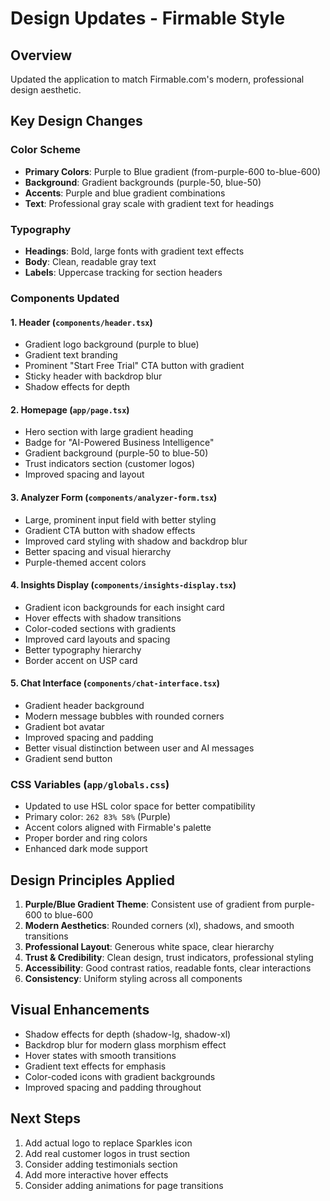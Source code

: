 # Design Updates - Firmable Style

## Overview
Updated the application to match Firmable.com's modern, professional design aesthetic.

## Key Design Changes

### Color Scheme
- **Primary Colors**: Purple to Blue gradient (from-purple-600 to-blue-600)
- **Background**: Gradient backgrounds (purple-50, blue-50)
- **Accents**: Purple and blue gradient combinations
- **Text**: Professional gray scale with gradient text for headings

### Typography
- **Headings**: Bold, large fonts with gradient text effects
- **Body**: Clean, readable gray text
- **Labels**: Uppercase tracking for section headers

### Components Updated

#### 1. Header (`components/header.tsx`)
- Gradient logo background (purple to blue)
- Gradient text branding
- Prominent "Start Free Trial" CTA button with gradient
- Sticky header with backdrop blur
- Shadow effects for depth

#### 2. Homepage (`app/page.tsx`)
- Hero section with large gradient heading
- Badge for "AI-Powered Business Intelligence"
- Gradient background (purple-50 to blue-50)
- Trust indicators section (customer logos)
- Improved spacing and layout

#### 3. Analyzer Form (`components/analyzer-form.tsx`)
- Large, prominent input field with better styling
- Gradient CTA button with shadow effects
- Improved card styling with shadow and backdrop blur
- Better spacing and visual hierarchy
- Purple-themed accent colors

#### 4. Insights Display (`components/insights-display.tsx`)
- Gradient icon backgrounds for each insight card
- Hover effects with shadow transitions
- Color-coded sections with gradients
- Improved card layouts and spacing
- Better typography hierarchy
- Border accent on USP card

#### 5. Chat Interface (`components/chat-interface.tsx`)
- Gradient header background
- Modern message bubbles with rounded corners
- Gradient bot avatar
- Improved spacing and padding
- Better visual distinction between user and AI messages
- Gradient send button

### CSS Variables (`app/globals.css`)
- Updated to use HSL color space for better compatibility
- Primary color: `262 83% 58%` (Purple)
- Accent colors aligned with Firmable's palette
- Proper border and ring colors
- Enhanced dark mode support

## Design Principles Applied

1. **Purple/Blue Gradient Theme**: Consistent use of gradient from purple-600 to blue-600
2. **Modern Aesthetics**: Rounded corners (xl), shadows, and smooth transitions
3. **Professional Layout**: Generous white space, clear hierarchy
4. **Trust & Credibility**: Clean design, trust indicators, professional styling
5. **Accessibility**: Good contrast ratios, readable fonts, clear interactions
6. **Consistency**: Uniform styling across all components

## Visual Enhancements

- Shadow effects for depth (shadow-lg, shadow-xl)
- Backdrop blur for modern glass morphism effect
- Hover states with smooth transitions
- Gradient text effects for emphasis
- Color-coded icons with gradient backgrounds
- Improved spacing and padding throughout

## Next Steps

1. Add actual logo to replace Sparkles icon
2. Add real customer logos in trust section
3. Consider adding testimonials section
4. Add more interactive hover effects
5. Consider adding animations for page transitions
